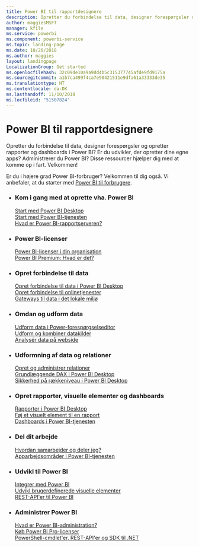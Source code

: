 ```yaml
---
title: Power BI til rapportdesignere
description: Opretter du forbindelse til data, designer forespørgsler og opretter rapporter og dashboards i Power BI? Er du udvikler, der opretter dine egne apps, eller Power BI-administrator?
author: maggiesMSFT
manager: kfile
ms.service: powerbi
ms.component: powerbi-service
ms.topic: landing-page
ms.date: 10/26/2018
ms.author: maggies
layout: landingpage
LocalizationGroup: Get started
ms.openlocfilehash: 32c09de10a9a9dd4b5c315377745afde9fd9175a
ms.sourcegitcommit: a1b7ca499f4ca7e90421511e9dfa61a33333de35
ms.translationtype: HT
ms.contentlocale: da-DK
ms.lasthandoff: 11/10/2018
ms.locfileid: "51507824"
---
```

# <a name="power-bi-for-report-designers"></a>Power BI til rapportdesignere

Opretter du forbindelse til data, designer forespørgsler og opretter rapporter og dashboards i Power BI? Er du udvikler, der opretter dine egne apps? Administrerer du Power BI? Disse ressourcer hjælper dig med at komme op i fart. Velkommen!

Er du i højere grad Power BI-forbruger? Velkommen til dig også. Vi anbefaler, at du starter med [Power BI til forbrugere](consumer/power-bi-consumer-landing.md).

<ul class="panelContent cardsF"> 
              <li> 
                             <div class="cardSize"> 
                                           <div class="cardPadding"> 
                                                          <div class="card"> 
                                                                        <div class="cardText"> 
                                                                                      <h3>Kom i gang med at oprette vha. Power BI</h3> 
                                                                                      <p></p>
                                                                                            <a href="desktop-what-is-desktop.md">Start med Power BI Desktop</a><br/> 
                                                                                            <a href="power-bi-overview.md">Start med Power BI-tjenesten</a><br/> 
                                                                                            <a href="report-server/get-started.md">Hvad er Power BI-rapportserveren?</a>
                                                                        </div> 
                                                          </div> 
                                           </div> 
                             </div> 
              </li>
              <li> 
                             <div class="cardSize"> 
                                           <div class="cardPadding"> 
                                                          <div class="card"> 
                                                                        <div class="cardText"> 
                                                                                      <h3>Power BI-licenser</h3> 
                                                                                      <p></p>
                                                                                            <a href="service-admin-licensing-organization.md">Power BI-licenser i din organisation</a><br/> 
                                                                                            <a href="service-premium.md">Power BI Premium: Hvad er det?</a> 
                                                                        </div> 
                                                          </div> 
                                           </div> 
                             </div> 
              </li>
              <li> 
                             <div class="cardSize"> 
                                           <div class="cardPadding"> 
                                                          <div class="card"> 
                                                                        <div class="cardText"> 
                                                                                      <h3>Opret forbindelse til data</h3> 
                                                                                      <p></p>
                                                                                            <a href="desktop-quickstart-connect-to-data.md">Opret forbindelse til data i Power BI Desktop</a><br/> 
                                                                                            <a href="service-connect-to-services.md">Opret forbindelse til onlinetjenester</a><br/> 
                                                                                            <a href="service-gateway-install.md">Gateways til data i det lokale miljø</a>
                                                                        </div> 
                                                          </div> 
                                           </div> 
                             </div> 
              </li>
              <li> 
                             <div class="cardSize"> 
                                           <div class="cardPadding"> 
                                                          <div class="card"> 
                                                                        <div class="cardText"> 
                                                                                      <h3>Omdan og udform data</h3> 
                                                                                      <p></p>
                                                                                            <a href="desktop-common-query-tasks.md">Udform data i Power-forespørgselseditor</a><br/> 
                                                                                            <a href="desktop-shape-and-combine-data.md">Udform og kombiner datakilder</a><br/> 
                                                                                            <a href="desktop-tutorial-importing-and-analyzing-data-from-a-web-page.md">Analysér data på webside</a>
                                                                        </div> 
                                                          </div> 
                                           </div> 
                             </div> 
              </li>
              <li> 
                             <div class="cardSize"> 
                                           <div class="cardPadding"> 
                                                          <div class="card"> 
                                                                       <div class="cardText"> 
                                                                                      <h3>Udformning af data og relationer</h3> 
                                                                                      <p></p>
                                                                                            <a href="desktop-create-and-manage-relationships.md">Opret og administrer relationer</a><br/>
                                                                                            <a href="desktop-quickstart-learn-dax-basics.md">Grundlæggende DAX i Power BI Desktop</a><br/> 
                                                                                            <a href="service-admin-rls.md">Sikkerhed på rækkeniveau i Power BI Desktop</a> 
                                                                        </div> 
                                                          </div> 
                                           </div> 
                             </div> 
              </li>
              <li> 
                             <div class="cardSize"> 
                                           <div class="cardPadding"> 
                                                          <div class="card"> 
                                                                        <div class="cardText"> 
                                                                                      <h3>Opret rapporter, visuelle elementer og dashboards</h3> 
                                                                                      <p></p>
                                                                                            <a href="desktop-report-view.md">Rapporter i Power BI Desktop</a><br/> 
                                                                                            <a href="power-bi-report-add-visualizations-i.md">Føj et visuelt element til en rapport</a><br/> 
                                                                                            <a href="service-dashboard-create.md">Dashboards i Power BI-tjenesten</a>
                                                                        </div> 
                                                          </div> 
                                           </div> 
                             </div> 
              </li>
              <li> 
                             <div class="cardSize"> 
                                           <div class="cardPadding"> 
                                                          <div class="card"> 
                                                                        <div class="cardText"> 
                                                                                      <h3>Del dit arbejde</h3> 
                                                                                      <p></p>
                                                                                            <a href="service-how-to-collaborate-distribute-dashboards-reports.md">Hvordan samarbejder og deler jeg?</a><br/>
                                                                                            <a href="service-create-workspaces.md">Apparbejdsområder i Power BI-tjenesten</a> 
                                                                        </div> 
                                                          </div> 
                                           </div> 
                             </div> 
              </li>
              <li> 
                             <div class="cardSize"> 
                                           <div class="cardPadding"> 
                                                          <div class="card"> 
                                                                        <div class="cardText"> 
                                                                                      <h3>Udvikl til Power BI</h3> 
                                                                                      <p></p>
                                                                                            <a href="developer/embedding.md">Integrer med Power BI</a><br/> 
                                                                                            <a href="developer/custom-visual-develop-tutorial.md">Udvikl brugerdefinerede visuelle elementer</a><br/> 
                                                                                            <a href="https://docs.microsoft.com/rest/api/power-bi">REST-API'er til Power BI</a>
                                                                        </div> 
                                                          </div> 
                                           </div> 
                             </div> 
              </li>
              <li> 
                             <div class="cardSize"> 
                                           <div class="cardPadding"> 
                                                          <div class="card"> 
                                                                        <div class="cardText"> 
                                                                                      <h3>Administrer Power BI</h3> 
                                                                                      <p></p>
                                                                                            <a href="service-admin-administering-power-bi-in-your-organization.md">Hvad er Power BI-administration?</a><br/> 
                                                                                            <a href="service-admin-purchasing-power-bi-pro.md">Køb Power BI Pro-licenser</a><br/>
                                                                                            <a href="service-admin-reference.md">PowerShell-cmdlet'er, REST-API'er og SDK til .NET</a>
                                                                        </div> 
                                                          </div> 
                                           </div> 
                             </div> 
              </li>
</ul>



